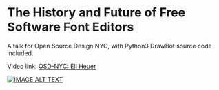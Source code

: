 # The History and Future of Free Software Font Editors
A talk for Open Source Design NYC, with Python3 DrawBot source code included.

Video link: [OSD-NYC: Eli Heuer](https://youtu.be/5GrlPIHN57Y)

[![IMAGE ALT TEXT](http://img.youtube.com/vi/5GrlPIHN57Y/0.jpg)](https://youtu.be/5GrlPIHN57Y "OSD-NYC: Eli Heuer")
